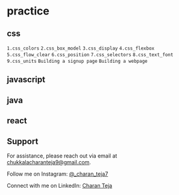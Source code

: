 # practice


## css
`1.css_colors`
`2.css_box_model`
`3.css_display`
`4.css_flexbox`
`5.css_flow_clear`
`6.css_position`
`7.css_selectors`
`8.css_text_font`
`9.css_units`
`Building a signup page`
`Building a webpage`
## javascript
## java
## react


## Support

For assistance, please reach out via email at chukkalacharanteja9@gmail.com.

Follow me on Instagram: [@_charan_teja7](https://www.instagram.com/_charan_teja7/)

Connect with me on LinkedIn: [Charan Teja](https://www.linkedin.com/in/charanteja177/)
